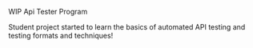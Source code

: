WIP Api Tester Program

Student project started to learn the basics of automated API testing and testing formats and techniques!

